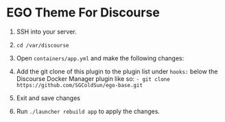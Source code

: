EGO Theme For Discourse
=====================

1. SSH into your server.

2. `cd /var/discourse`

3. Open `containers/app.yml` and make the following changes:

  1. Add the git clone of this plugin to the plugin list under `hooks:` below the Discourse Docker Manager plugin like so: `- git clone https://github.com/SGColdSun/ego-base.git`

  2. Exit and save changes

4. Run `./launcher rebuild app` to apply the changes.